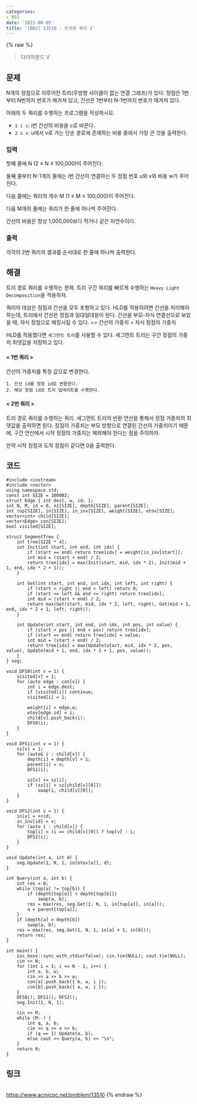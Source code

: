 ```yaml
---
categories:
- BOJ
date: '2022-08-05'
title: '[BOJ] 13510 - 트리와 쿼리 1'
---
```


{% raw %}
> 다이아몬드 V<br>

## 문제
N개의 정점으로 이루어진 트리(무방향 사이클이 없는 연결 그래프)가 있다. 정점은 1번부터 N번까지 번호가 매겨져 있고, 간선은 1번부터 N-1번까지 번호가 매겨져 있다.

아래의 두 쿼리를 수행하는 프로그램을 작성하시오.

-   `1 i c`: i번 간선의 비용을 c로 바꾼다.
-   `2 u v`: u에서 v로 가는 단순 경로에 존재하는 비용 중에서 가장 큰 것을 출력한다.

### 입력
첫째 줄에 N (2 ≤ N ≤ 100,000)이 주어진다.

둘째 줄부터 N-1개의 줄에는 i번 간선이 연결하는 두 정점 번호 u와 v와 비용 w가 주어진다.

다음 줄에는 쿼리의 개수 M (1 ≤ M ≤ 100,000)이 주어진다.

다음 M개의 줄에는 쿼리가 한 줄에 하나씩 주어진다.

간선의 비용은 항상 1,000,000보다 작거나 같은 자연수이다.

### 출력
각각의 2번 쿼리의 결과를 순서대로 한 줄에 하나씩 출력한다.

## 해결
트리 경로 쿼리를 수행하는 문제. 트리 구간 쿼리를 빠르게 수행하는 `Heavy Light Decomposition`을 적용하자.

쿼리의 대상은 정점과 간선을 모두 포함하고 있다. HLD를 적용하려면 간선을 처리해야 하는데, 트리에서 간선은 정점과 일대일대응이 된다. 간선을 부모-자식 연결선으로 보았을 때, 자식 정점으로 매칭시킬 수 있다. => 간선의 가중치 = 자식 정점의 가중치

HLD를 적용했다면 `세그먼트 트리`를 사용할 수 있다. 세그먼트 트리는 구간 정점의 가중치 최댓값을 저장하고 있다.

#### < 1번 쿼리 >
간선의 가중치를 특정 값으로 변경한다.
```
1. 간선 id를 정점 id로 변환한다.
2. 해당 정점 id로 트리 업데이트를 수행한다.
```

#### < 2번 쿼리 >
트리 경로 쿼리를 수행하는 쿼리. 세그먼트 트리의 반환 연산을 통해서 정점 가중치의 최댓값을 출력하면 된다. 정점의 가중치는 부모 방향으로 연결된 간선의 가중치이기 때문에, 구간 연산에서 시작 정점의 가중치는 제외해야 한다는 점을 주의하자.

만약 시작 정점과 도착 정점이 같다면 0을 출력한다.

## 코드
```
#include <iostream>
#include <vector>
using namespace std;
const int SIZE = 100002;
struct Edge { int dest, w, id; };
int N, M, id = 0, sz[SIZE], depth[SIZE], parent[SIZE];
int top[SIZE], in[SIZE], in_inv[SIZE], weight[SIZE], etov[SIZE];
vector<int> child[SIZE];
vector<Edge> con[SIZE];
bool visited[SIZE];

struct SegmentTree {
	int tree[SIZE * 4];
	int Init(int start, int end, int idx) {
		if (start == end) return tree[idx] = weight[in_inv[start]];
		int mid = (start + end) / 2;
		return tree[idx] = max(Init(start, mid, idx * 2), Init(mid + 1, end, idx * 2 + 1));
	}

	int Get(int start, int end, int idx, int left, int right) {
		if (start > right || end < left) return 0;
		if (start >= left && end <= right) return tree[idx];
		int mid = (start + end) / 2;
		return max(Get(start, mid, idx * 2, left, right), Get(mid + 1, end, idx * 2 + 1, left, right));
	}

	int Update(int start, int end, int idx, int pos, int value) {
		if (start > pos || end < pos) return tree[idx];
		if (start == end) return tree[idx] = value;
		int mid = (start + end) / 2;
		return tree[idx] = max(Update(start, mid, idx * 2, pos, value), Update(mid + 1, end, idx * 2 + 1, pos, value));
	}
} seg;

void DFS0(int v = 1) {
	visited[v] = 1;
	for (auto edge : con[v]) {
		int i = edge.dest;
		if (visited[i]) continue;
		visited[i] = 1;

		weight[i] = edge.w;
		etov[edge.id] = i;
		child[v].push_back(i);
		DFS0(i);
	}
}

void DFS1(int v = 1) {
	sz[v] = 1;
	for (auto& i : child[v]) {
		depth[i] = depth[v] + 1;
		parent[i] = v;
		DFS1(i);

		sz[v] += sz[i];
		if (sz[i] > sz[child[v][0]])
			swap(i, child[v][0]);
	}
}

void DFS2(int v = 1) {
	in[v] = ++id;
	in_inv[id] = v;
	for (auto i : child[v]) {
		top[i] = (i == child[v][0]) ? top[v] : i;
		DFS2(i);
	}
}

void Update(int a, int d) {
	seg.Update(1, N, 1, in[etov[a]], d);
}

int Query(int a, int b) {
	int res = 0;
	while (top[a] != top[b]) {
		if (depth[top[a]] < depth[top[b]])
			swap(a, b);
		res = max(res, seg.Get(1, N, 1, in[top[a]], in[a]));
		a = parent[top[a]];
	}
	if (depth[a] > depth[b])
		swap(a, b);
	res = max(res, seg.Get(1, N, 1, in[a] + 1, in[b]));
	return res;
}

int main() {
	ios_base::sync_with_stdio(false); cin.tie(NULL); cout.tie(NULL);
	cin >> N;
	for (int i = 1; i <= N - 1; i++) {
		int a, b, w;
		cin >> a >> b >> w;
		con[a].push_back({ b, w, i });
		con[b].push_back({ a, w, i });
	}
	DFS0(); DFS1(); DFS2();
	seg.Init(1, N, 1);

	cin >> M;
	while (M--) {
		int q, a, b;
		cin >> q >> a >> b;
		if (q == 1)	Update(a, b);
		else cout << Query(a, b) << "\n";
	}
	return 0;
}
```

## 링크
<br>https://www.acmicpc.net/problem/13510
{% endraw %}